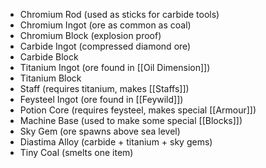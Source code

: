 - Chromium Rod (used as sticks for carbide tools)
- Chromium Ingot (ore as common as coal)
- Chromium Block (explosion proof)
- Carbide Ingot (compressed diamond ore)
- Carbide Block
- Titanium Ingot (ore found in [[Oil Dimension]])
- Titanium Block
- Staff (requires titanium, makes [[Staffs]])
- Feysteel Ingot (ore found in [[Feywild]])
- Potion Core (requires feysteel, makes special [[Armour]])
- Machine Base (used to make some special [[Blocks]])
- Sky Gem (ore spawns above sea level)
- Diastima Alloy (carbide + titanium + sky gems)
- Tiny Coal (smelts one item)